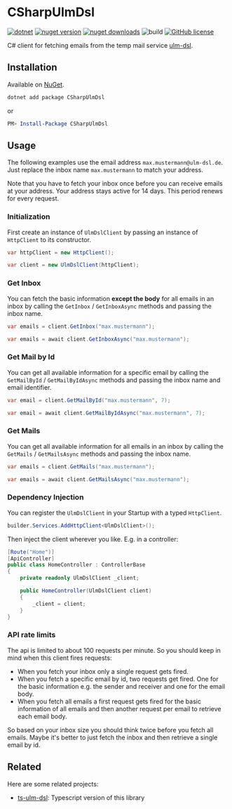 # CSharpUlmDsl

[![dotnet](https://img.shields.io/badge/platform-.NET-blue)](https://www.nuget.org/packages/CSharpUlmDsl/)
[![nuget version](https://img.shields.io/nuget/v/CSharpUlmDsl)](https://www.nuget.org/packages/CSharpUlmDsl/)
[![nuget downloads](https://img.shields.io/nuget/dt/CSharpUlmDsl)](https://www.nuget.org/packages/CSharpUlmDsl/)
![build](https://github.com/DerStimmler/CSharpUlmDsl/actions/workflows/build.yml/badge.svg)
[![GitHub license](https://img.shields.io/github/license/DerStimmler/CSharpUlmDsl)](https://github.com/DerStimmler/CSharpUlmDsl/blob/master/LICENSE.md)

C# client for fetching emails from the temp mail service [ulm-dsl](https://ulm-dsl.de/).

## Installation

Available on [NuGet](https://www.nuget.org/packages/CSharpUlmDsl/).

```bash
dotnet add package CSharpUlmDsl
```

or

```powershell
PM> Install-Package CSharpUlmDsl
```

## Usage

The following examples use the email address `max.mustermann@ulm-dsl.de`. Just replace the inbox name `max.mustermann`
to match your address.

Note that you have to fetch your inbox once before you can receive emails at your address. Your address stays active for 14 days. This period renews for every request.

### Initialization

First create an instance of `UlmDslClient` by passing an instance of `HttpClient` to its constructor.

```csharp
var httpClient = new HttpClient();

var client = new UlmDslClient(httpClient);
```

### Get Inbox

You can fetch the basic information **except the body** for all emails in an inbox by calling the `GetInbox`
/ `GetInboxAsync` methods and passing the inbox name.

```csharp
var emails = client.GetInbox("max.mustermann");
```

```csharp
var emails = await client.GetInboxAsync("max.mustermann");
```

### Get Mail by Id

You can get all available information for a specific email by calling the `GetMailById` / `GetMailByIdAsync` methods and
passing the inbox name and email identifier.

```csharp
var email = client.GetMailById("max.mustermann", 7);
```

```csharp
var email = await client.GetMailByIdAsync("max.mustermann", 7);
```

### Get Mails

You can get all available information for all emails in an inbox by calling the `GetMails` / `GetMailsAsync` methods and
passing the inbox name.

```csharp
var emails = client.GetMails("max.mustermann");
```

```csharp
var emails = await client.GetMailsAsync("max.mustermann");
```

### Dependency Injection

You can register the `UlmDslClient` in your Startup with a typed `HttpClient`.

```csharp
builder.Services.AddHttpClient<UlmDslClient>();
```

Then inject the client wherever you like. E.g. in a controller:

```csharp
[Route("Home")]
[ApiController]
public class HomeController : ControllerBase
{
    private readonly UlmDslClient _client;

    public HomeController(UlmDslClient client)
    {
        _client = client;
    }
}
```

### API rate limits

The api is limited to about 100 requests per minute. So you should keep in mind when this client fires requests:

- When you fetch your inbox only a single request gets fired.
- When you fetch a specific email by id, two requests get fired. One for the basic information e.g. the sender and
  receiver and one for the email body.
- When you fetch all emails a first request gets fired for the basic information of all emails and then another request
  per email to retrieve each email body.

So based on your inbox size you should think twice before you fetch all emails. Maybe it's better to just fetch the
inbox and then retrieve a single email by id.

## Related

Here are some related projects:

- [ts-ulm-dsl](https://github.com/DerStimmler/ts-ulm-dsl): Typescript version of this library
